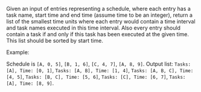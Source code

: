 
Given an input of entries representing a schedule, where each entry
has a task name, start time and end time (assume time to be an integer), return
a list of the smallest time units where each entry would contain a time interval and task names executed in this
time interval.
Also every entry should contain a task if and only if this task has been executed at the given time.
This list should be sorted by start time.

Example:

Schedule is ``[A, 0, 5]``, ``[B, 1, 6]``, ``[C, 4, 7]``, ``[A, 8, 9]``.
Output list: ``Tasks: [A], Time: [0, 1]``, ``Tasks: [A, B], Time: [1, 4]``,
``Tasks: [A, B, C], Time: [4, 5]``, ``Tasks: [B, C], Time: [5, 6]``,
``Tasks: [C], Time: [6, 7]``, ``Tasks: [A], Time: [8, 9]``.
